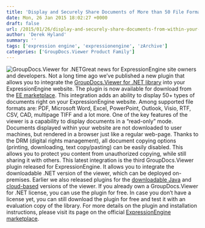 ```yaml
---
title: 'Display and Securely Share Documents of More than 50 File Formats from within Your ExpressionEngine Website'
date: Mon, 26 Jan 2015 18:02:27 +0000
draft: false
url: /2015/01/26/display-and-securely-share-documents-from-within-your-expressionengine-website/
author: 'Derek Hyland'
summary: ''
tags: ['expression engine', 'expressionengine', 'zArchive']
categories: ['GroupDocs.Viewer Product Family']
---
```


![GroupDocs.Viewer for .NET](https://blog.groupdocs.com/wp-content/uploads/sites/4/2014/04/GD_VWR_NETIcon_114.png)Great news for ExpressionEngine site owners and developers. Not a long time ago we’ve published a new plugin that allows you to integrate the [GroupDocs.Viewer for .NET library](http://groupdocs.com/dot-net/document-viewer-library) into your ExpressionEngine website. The plugin is now available for download from the [EE marketplace](https://devot-ee.com/add-ons/groupdocs-viewer-for-net-html5-document-viewer). This integration adds an ability to display 50+ types of documents right on your ExpressionEngine website. Among supported file formats are: PDF, Microsoft Word, Excel, PowerPoint, Outlook, Visio, RTF, CSV, CAD, multipage TIFF and a lot more. One of the key features of the viewer is a capability to display documents in a “read-only” mode. Documents displayed within your website are not downloaded to user machines, but rendered in a browser just like a regular web-page. Thanks to the DRM (digital rights management), all document copying options (printing, downloading, text copy/pasting) can be easily disabled. This allows you to protect you content from unauthorized copying, while still sharing it with others. This latest integration is the third GroupDocs.Viewer plugin released for ExpressionEngine. It allows you to integrate the downloadable .NET version of the viewer, which can be deployed on-premises. Earlier we also released plugins for the [downloadable Java](https://devot-ee.com/add-ons/groupdocs-document-viewer-java-version) and [cloud-based](https://devot-ee.com/add-ons/groupdocs-viewer) versions of the viewer. If you already own a GroupDocs.Viewer for .NET license, you can use the plugin for free. In case you don’t have a license yet, you can still download the plugin for free and test it with an evaluation copy of the library. For more details on the plugin and installation instructions, please visit its page on the official [ExpressionEngine marketplace](https://devot-ee.com/add-ons/groupdocs-viewer-for-net-html5-document-viewer).





